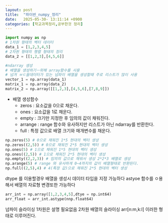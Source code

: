 ```yaml
---
layout: post
title:  "파이썬_numpy_정리"
date:   2025-05-30- 13:11:14 +0900
categories: [학교과목정리,공부한것 정리]
---
```


``` python
import numpy as np
# 1차원 형태의 벡터 데이터
data_1 = [1,2,3,4,5]
# 2차원 형태의 행렬 형태의 정리
data_2 = [[1,2,3],[4,5,6]]

#ndarray 생성
# 배열을 생성하기ㅡ위해 array함수를 사용
# 넘겨 ㅂㄷ을데이터가 있는 넘파이 배열을 생성할때 주로 리스트가 많이 사용
vector_1 = np.array(data_1)
matrix_1 = np.array(data_2)
matrix_2 = np.array([[1,2,3],[4,5,6],[7,8,9]])
``` 


- 배열 생성함수 
    - zeros : 요소값을 0으로 채운다.
    - ones : 요소값을 1로 채운다.
    - empty : 크기만 지정한 후 임의의 값이 채워진다.
    - arrange : range 함수와 유사하지만 리스트가 아닌 ndarray를 반환한다.
    - full : 특정 값으로 배열 크기와 매개변수를 채운다.
``` python
np.zeros(5) # 0으로 채워진 1*5 현대의 벡터 생성 
np.zeros((2,5)) # 0으로 채워진 2*5 현대의 벡터 생성
np.ones(5) # 1으로 채워진 1*5 현대의 벡터 생성
np.ones((2,5)) # 1으로 채워진 2*5 현대의 벡터 생성
np.empty((2,2,3)) # 임의의 값으로 채워서 생성 2*2*3 배열로 생성
np.arange(5) # range 와 유사하게 0~4까지의 값이 배열형태로 반환된다.
np.full((2,5),4) # 4(특정 값)으로 채워진 2*5 현대의 벡터 생성
``` 

dtype 를 이용할경우 배열을 생성시 데이터 타입을 지정 가능하다 
astyoe 함수를 ㅇ용해서 배열의 자료형 변경또한 가능하다
``` python
arr_int = np.array([1,2,3,4,5],dtye = np.int64)
arr_float = arr_int.astype(nnp.float64)
``` 

넘파이 슬라이싱
1차원은 설명 필요없음
2차원 배열의 슬라이싱
arr[n:m,k:l] 이러한 형태로 이루어진다.



